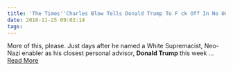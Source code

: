 ```yaml
---
title: 'The Times''Charles Blow Tells Donald Trump To F ck Off In No Uncertain Terms '
date: 2016-11-25 09:02:14
tags:
---
```

More of this, please. Just days after he named a White Supremacist, Neo-Nazi enabler as his closest personal advisor, <b>Donald Trump</b> this week&nbsp;...
[Read More](http://www.dailykos.com/story/2016/11/23/1603631/-The-Times-Charles-Blow-Tells-Donald-Trump-To-F-ck-Off-in-No-Uncertain-Terms)